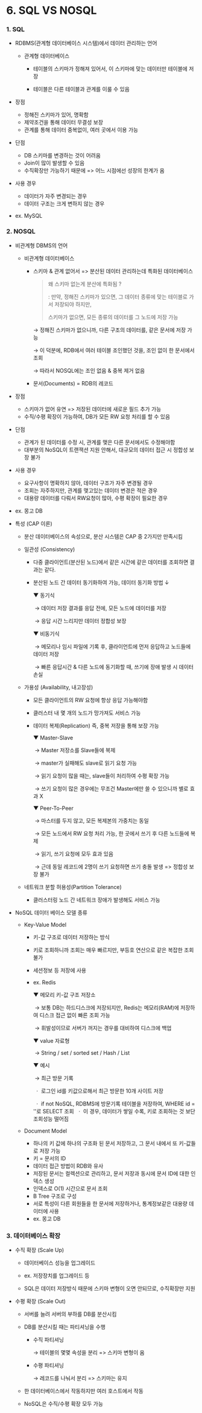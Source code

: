 # 6. SQL VS NOSQL



### 1. SQL

* RDBMS(관계형 데이터베이스 시스템)에서 데이터 관리하는 언어

  * 관계형 데이터베이스

    * 테이블의 스키마가 정해져 있어서, 이 스키마에 맞는 데이터만 테이블에 저장

    * 테이블은 다른 테이블과 관계를 이룰 수 있음

* 장점

  * 정해진 스키마가 있어, 명확함
  * 제약조건을 통해 데이터 무결성 보장
  * 관계를 통해 데이터 중복없이, 여러 곳에서 이용 가능

* 단점

  * DB 스키마를 변경하는 것이 어려움
  * Join이 많이 발생할 수 있음
  * 수직확장만 가능하기 때문에 => 어느 시점에선 성장의 한계가 옴

* 사용 경우

  * 데이터가 자주 변경되는 경우
  * 데이터 구조는 크게 변하지 않는 경우

* ex. MySQL

  

### 2. NOSQL

* 비관계형 DBMS의 언어

  * 비관계형 데이터베이스

    * 스키마 & 관계 없어서 => 분산된 데이터 관리하는데 특화된 데이터베이스

      > 왜 스키마 없는게 분산에 특화됨 ? 
      >
      > :  만약, 정해진 스키마가 있으면, 그 데이터 종류에 맞는 테이블로 가서 저장되야 하지만, 
      >
      >    스키마가 없으면, 모든 종류의 데이터를 그 노드에 저장 가능

      →  정해진 스키마가 없으니까, 다른 구조의 데이터를, 같은 문서에 저장 가능
    
      →  이 덕분에, RDB에서 여러 테이블 조인했던 것을, 조인 없이 한 문서에서 조회
    
      →  따라서 NOSQL에는 조인 없음 & 중복 제거 없음
    
    * 문서(Documents) = RDB의 레코드

* 장점
  * 스키마가 없어 유연 => 저장된 데이터에 새로운 필드 추가 가능
  * 수직/수평 확장이 가능하여, DB가 모든 RW 요청 처리를 할 수 있음
  
* 단점
  * 관계가 된 데이터를 수정 시, 관계를 맺은 다른 문서에서도 수정해야함
  * 대부분의 NoSQL이 트랜잭션 지원 안해서, 대규모의 데이터 접근 시 정합성 보장 불가

* 사용 경우
  * 요구사항이 명확하지 않아, 데이터 구조가 자주 변경될 경우
  * 조회는 자주하지만, 관계를 맺고있는 데이터 변경은 적은 경우
  * 대용량 데이터를 다뤄서 RW요청이 많아, 수평 확장이 필요한 경우

* ex. 몽고 DB

* 특성 (CAP 이론)

  * 분산 데이터베이스의 속성으로, 분산 시스템은 CAP 중 2가지만 만족시킴

  * 일관성 (Consistency)

    * 다중 클라이언트(분산된 노드)에서 같은 시간에 같은 데이터를 조회하면 결과는 같다.

    * 분산된 노드 간 데이터 동기화하여 가능, 데이터 동기화 방법 ↓

      ▼   동기식

      ​	→   데이터 저장 결과를 응답 전에, 모든 노드에 데이터를 저장
      
      ​	→   응답 시간 느리지만 데이터 정합성 보장
      
      ▼   비동기식
      
      ​	→   메모리나 임시 파일에 기록 후, 클라이언트에 먼저 응답하고 노드들에 데이터 저장
      
      ​	→   빠른 응답시간 & 다른 노드에 동기화할 때, 쓰기에 장애 발생 시 데이터 손실
    
  * 가용성 (Availability, 내고장성)

    * 모든 클라이언트의 RW 요청에 항상 응답 가능해야함

    * 클러스터 내 몇 개의 노드가 망가져도 서비스 가능

    * 데이터 복제(Replication) 즉, 중복 저장을 통해 보장 가능

      ▼   Master-Slave

      ​	→   Master 저장소를 Slave들에 복제
      
      ​	→   master가 실패해도 slave로 읽기 요청 가능
      
      ​	→   읽기 요청이 많을 때는, slave들이 처리하여 수평 확장 가능
      
      ​	→   쓰기 요청이 많은 경우에는 무조건 Master에만 쓸 수 있으니까 별로 효과 X
      
      ▼   Peer-To-Peer
      
      ​	→   마스터를 두지 않고, 모든 복제본의 가중치는 동일
      
      ​	→   모든 노드에서 RW 요청 처리 가능, 한 곳에서 쓰기 후 다른 노드들에 복제
      
      ​	→   읽기, 쓰기 요청에 모두 효과 있음
      
      ​	→  근데 동일 레코드에 2명이 쓰기 요청하면 쓰기 충돌 발생 => 정합성 보장 불가

  * 네트워크 분할 허용성(Partition Tolerance)

    * 클러스터링 노드 간 네트워크 장애가 발생해도 서비스 가능

* NoSQL 데이터 베이스 모델 종류

  * Key-Value Model
    * 키-값 구조로 데이터 저장하는 방식
    
    * 키로 조회하니까 조회는 매우 빠르지만, 부등호 연산으로 같은 복잡한 조회 불가
    
    * 세션정보 등 저장에 사용
    
    * ex. Redis 
    
      ▼   메모리 키-값 구조 저장소
    
      ​	→   보통 DB는 하드디스크에 저장되지만, Redis는 메모리(RAM)에 저장하여 디스크 접근 없이 빠른 조회 가능
      
      ​	→   휘발성이므로 서버가 꺼지는 경우를 대비하여 디스크에 백업
      
      ▼   value 자료형
      
      ​	→   String / set / sorted set / Hash / List
      
      ▼    예시
      
      ​	→   최근 방문 기록
      
      ​		ㆍ  로그인 id를 키값으로해서 최근 방문한 10개 사이트 저장
      
      ​		ㆍ  if not NoSQL, RDBMS에 방문기록 테이블을 저장하여, WHERE id = ''로 SELECT 조회
      ​		ㆍ  이 경우, 데이터가 쌓일 수록, 키로 조회하는 것 보단 조회성능 떨어짐		      
    
  * Document Model
    * 하나의 키 값에 하나의 구조화 된 문서 저장하고, 그 문서 내에서 또 키-값들로 저장 가능
    * 키 = 문서의 ID
    * 데이터 접근 방법이 RDB와 유사
    * 저장된 문서는 컬렉션으로 관리하고, 문서 저장과 동시에 문서 ID에 대한 인덱스 생성
    * 인덱스로 O(1) 시간으로 문서 조회
    * B Tree 구조로 구성
    * 서로 특성이 다른 회원들을 한 문서에 저장하거나, 통계정보같은 대용량 데이터에 사용
    * ex. 몽고 DB



### 3. 데이터베이스 확장

* 수직 확장 (Scale Up)

  * 데이터베이스 성능을 업그레이드

  * ex. 저장장치를 업그레이드 등

  * SQL은 데이터 저장방식 때문에 스키마 변형이 오면 안되므로, 수직확장만 지원

* 수평 확장 (Scale Out)

  * 서버를 늘려 서버의 부하를 DB를 분산시킴
  
  * DB를 분산시킬 때는 파티셔닝을 수행
  
    * 수직 파티셔닝
  
      →   테이블의 몇몇 속성을 분리 => 스키마 변형이 옴
  
    * 수평 파티셔닝
  
      →   레코드를 나눠서 분리 => 스키마는 유지
  
  * 한 데이터베이스에서 작동하지만 여러 호스트에서 작동
  
  * NoSQL은 수직/수평 확장 모두 가능